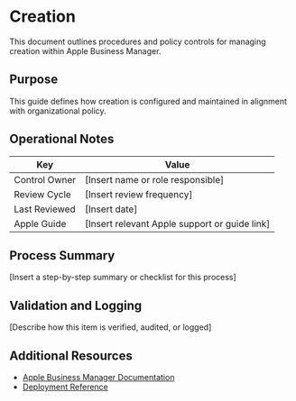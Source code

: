 # Creation

This document outlines procedures and policy controls for managing creation within Apple Business Manager.

## Purpose

This guide defines how creation is configured and maintained in alignment with organizational policy.

## Operational Notes

| Key           | Value                                         |
| ------------- | --------------------------------------------- |
| Control Owner | [Insert name or role responsible]             |
| Review Cycle  | [Insert review frequency]                     |
| Last Reviewed | [Insert date]                                 |
| Apple Guide   | [Insert relevant Apple support or guide link] |

## Process Summary

[Insert a step-by-step summary or checklist for this process]

## Validation and Logging

[Describe how this item is verified, audited, or logged]

## Additional Resources

- [Apple Business Manager Documentation](https://support.apple.com/guide/apple-business-manager/welcome/web)
- [Deployment Reference](https://support.apple.com/en-us/guide/deployment/welcome/web)
